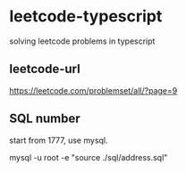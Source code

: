 # leetcode-typescript

solving leetcode problems in typescript

## leetcode-url

<https://leetcode.com/problemset/all/?page=9>

## SQL number

start from 1777, use mysql.

mysql -u root -e "source ./sql/address.sql"
